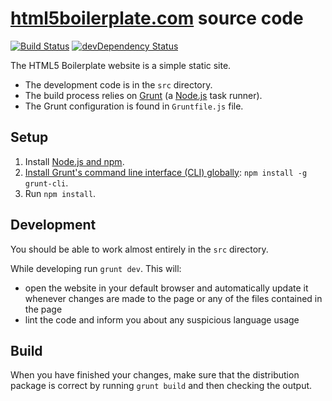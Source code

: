 # [html5boilerplate.com](http://html5boilerplate.com/) source code

[![Build Status](https://travis-ci.org/h5bp/html5boilerplate.com.svg)](https://travis-ci.org/h5bp/html5boilerplate.com)
[![devDependency Status](https://david-dm.org/h5bp/html5boilerplate.com/dev-status.svg)](https://david-dm.org/h5bp/html5boilerplate.com#info=devDependencies)

The HTML5 Boilerplate website is a simple static site.

* The development code is in the `src` directory.
* The build process relies on [Grunt](http://gruntjs.com) (a
  [Node.js](http://nodejs.org) task runner).
* The Grunt configuration is found in `Gruntfile.js` file.

## Setup

1. Install [Node.js and npm](http://nodejs.org/download/).
2. [Install Grunt's command line interface (CLI)
   globally](http://gruntjs.com/getting-started#installing-the-cli):
   `npm install -g grunt-cli`.
3. Run `npm install`.

## Development

You should be able to work almost entirely in the `src` directory.

While developing run `grunt dev`. This will:

* open the website in your default browser and automatically update it whenever
changes are made to the page or any of the files contained in the page
* lint the code and inform you about any suspicious language usage

## Build

When you have finished your changes, make sure that the distribution package
is correct by running `grunt build` and then checking the output.
